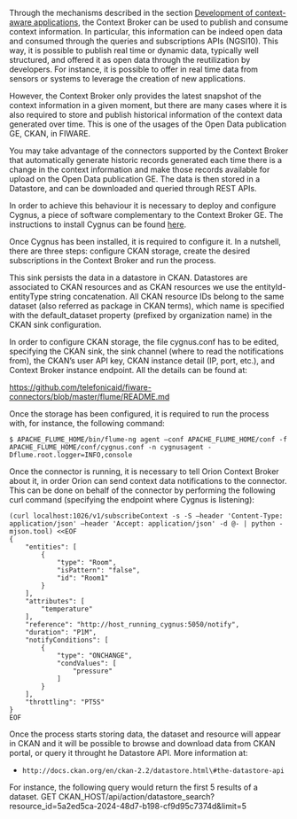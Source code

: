 Through the mechanisms described in the section
[Development of context-aware applications](/development-context-aware-applications/introduction/),
the Context Broker can be used to publish and consume context information. In
particular, this information can be indeed open data and consumed through the
queries and subscriptions APIs (NGSI10). This way, it is possible to publish
real time or dynamic data, typically well structured, and offered it as open
data through the reutilization by developers. For instance, it is possible to
offer in real time data from sensors or systems to leverage the creation of new
applications.

However, the Context Broker only provides the latest snapshot of the context
information in a given moment, but there are many cases where it is also
required to store and publish historical information of the context data
generated over time. This is one of the usages of the Open Data publication GE,
CKAN, in FIWARE.

You may take advantage of the connectors supported by the Context Broker that
automatically generate historic records generated each time there is a change in
the context information and make those records available for upload on the Open
Data publication GE. The data is then stored in a Datastore, and can be
downloaded and queried through REST APIs.

In order to achieve this behaviour it is necessary to deploy and configure
Cygnus, a piece of software complementary to the Context Broker GE. The
instructions to install Cygnus can be found
[here](https://fiware-cygnus.readthedocs.io/en/latest/index.html).

Once Cygnus has been installed, it is required to configure it. In a nutshell,
there are three steps: configure CKAN storage, create the desired subscriptions
in the Context Broker and run the process.

This sink persists the data in a datastore in CKAN. Datastores are associated to
CKAN resources and as CKAN resources we use the entityId-entityType string
concatenation. All CKAN resource IDs belong to the same dataset (also referred
as package in CKAN terms), which name is specified with the default_dataset
property (prefixed by organization name) in the CKAN sink configuration.

In order to configure CKAN storage, the file cygnus.conf has to be edited,
specifying the CKAN sink, the sink channel (where to read the notifications
from), the CKAN’s user API key, CKAN instance detail (IP, port, etc.), and
Context Broker instance endpoint. All the details can be found at:

https://github.com/telefonicaid/fiware-connectors/blob/master/flume/README.md

Once the storage has been configured, it is required to run the process with,
for instance, the following command:

    $ APACHE_FLUME_HOME/bin/flume-ng agent –conf APACHE_FLUME_HOME/conf -f
    APACHE_FLUME_HOME/conf/cygnus.conf -n cygnusagent -Dflume.root.logger=INFO,console

Once the connector is running, it is necessary to tell Orion Context Broker
about it, in order Orion can send context data notifications to the connector.
This can be done on behalf of the connector by performing the following curl
command (specifying the endpoint where Cygnus is listening):

    (curl localhost:1026/v1/subscribeContext -s -S –header 'Content-Type: application/json' –header 'Accept: application/json' -d @- | python -mjson.tool) <<EOF
    {
        "entities": [
            {
                "type": "Room",
                "isPattern": "false",
                "id": "Room1"
            }
        ],
        "attributes": [
            "temperature"
        ],
        "reference": "http://host_running_cygnus:5050/notify",
        "duration": "P1M",
        "notifyConditions": [
            {
                "type": "ONCHANGE",
                "condValues": [
                    "pressure"
                ]
            }
        ],
        "throttling": "PT5S"
    }
    EOF

Once the process starts storing data, the dataset and resource will appear in
CKAN and it will be possible to browse and download data from CKAN portal, or
query it throught he Datastore API. More information at:

-   `http://docs.ckan.org/en/ckan-2.2/datastore.html\#the-datastore-api`

For instance, the following query would return the first 5 results of a dataset.
GET
CKAN_HOST/api/action/datastore_search?resource_id=5a2ed5ca-2024-48d7-b198-cf9d95c7374d&limit=5
